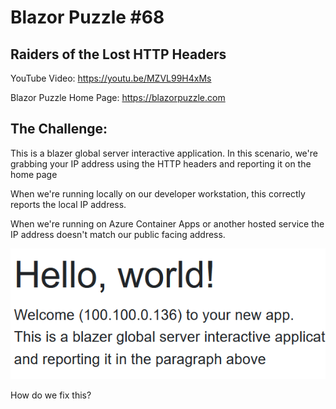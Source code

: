 # Blazor Puzzle #68

## Raiders of the Lost HTTP Headers

YouTube Video:  https://youtu.be/MZVL99H4xMs

Blazor Puzzle Home Page:  https://blazorpuzzle.com

## The Challenge:

This is a blazer global server interactive application.  In this scenario,
we're grabbing your IP address using the HTTP headers and reporting it on the home page

When we're running locally on our developer workstation, this correctly reports the local IP address. 

When we're running on Azure Container Apps or another hosted service the IP address doesn't match our public facing address.

[![Wrong ip address](images/image.png)](images/image.png)

How do we fix this?